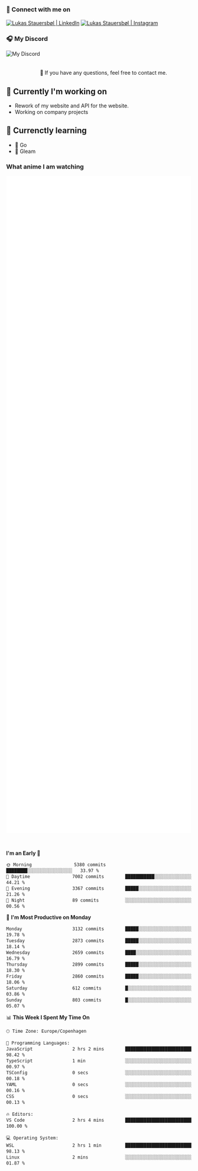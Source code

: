 ### 🔗 Connect with me on
<a href="https://www.instagram.com/lukas_stauersbol" target="_blank"><img align="center" src="https://raw.githubusercontent.com/stauersbol/stauersbol/main/images/instagram.svg" alt="Lukas Stauersbøl | LinkedIn" width="30px"/></a>
<a href="https://www.linkedin.com/in/lukas-stauersbol/" target="_blank"><img align="center" src="https://raw.githubusercontent.com/stauersbol/stauersbol/main/images/linkedin.svg" alt="Lukas Stauersbøl | Instagram" width="30px"/></a>

<p align="center">
 <h3>🎧 My Discord</h3>
 <img align="left" height="55px" src="https://discord.c99.nl/widget/theme-2/147806323323568128.png" alt="My Discord" />
</p>

<br/>
<br/>
<br/>
💬 If you have any questions, feel free to contact me.

## 🔭 Currently I'm working on
- Rework of my website and API for the website.
- Working on company projects
 
## 🌱 Currenctly learning
- 💙 Go
- 💜 Gleam

### What anime I am watching
<a href="https://anilist.co/user/slashiy/" align="center"><img align="center" width="500px" src="metrics.plugin.personal.anilist.svg" /></a>

<br/>

<!--START_SECTION:waka-->
**I'm an Early 🐤** 

```text
🌞 Morning                5380 commits        ████████░░░░░░░░░░░░░░░░░   33.97 % 
🌆 Daytime                7002 commits        ███████████░░░░░░░░░░░░░░   44.21 % 
🌃 Evening                3367 commits        █████░░░░░░░░░░░░░░░░░░░░   21.26 % 
🌙 Night                  89 commits          ░░░░░░░░░░░░░░░░░░░░░░░░░   00.56 % 
```
📅 **I'm Most Productive on Monday** 

```text
Monday                   3132 commits        █████░░░░░░░░░░░░░░░░░░░░   19.78 % 
Tuesday                  2873 commits        █████░░░░░░░░░░░░░░░░░░░░   18.14 % 
Wednesday                2659 commits        ████░░░░░░░░░░░░░░░░░░░░░   16.79 % 
Thursday                 2899 commits        █████░░░░░░░░░░░░░░░░░░░░   18.30 % 
Friday                   2860 commits        █████░░░░░░░░░░░░░░░░░░░░   18.06 % 
Saturday                 612 commits         █░░░░░░░░░░░░░░░░░░░░░░░░   03.86 % 
Sunday                   803 commits         █░░░░░░░░░░░░░░░░░░░░░░░░   05.07 % 
```


📊 **This Week I Spent My Time On** 

```text
🕑︎ Time Zone: Europe/Copenhagen

💬 Programming Languages: 
JavaScript               2 hrs 2 mins        █████████████████████████   98.42 % 
TypeScript               1 min               ░░░░░░░░░░░░░░░░░░░░░░░░░   00.97 % 
TSConfig                 0 secs              ░░░░░░░░░░░░░░░░░░░░░░░░░   00.18 % 
YAML                     0 secs              ░░░░░░░░░░░░░░░░░░░░░░░░░   00.16 % 
CSS                      0 secs              ░░░░░░░░░░░░░░░░░░░░░░░░░   00.13 % 

🔥 Editors: 
VS Code                  2 hrs 4 mins        █████████████████████████   100.00 % 

💻 Operating System: 
WSL                      2 hrs 1 min         █████████████████████████   98.13 % 
Linux                    2 mins              ░░░░░░░░░░░░░░░░░░░░░░░░░   01.87 % 
```


<!--END_SECTION:waka-->
